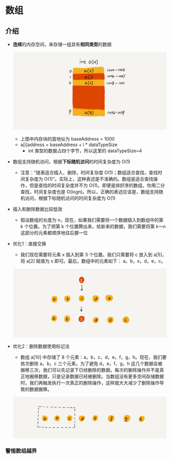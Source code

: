 # 数组

## 介绍

- **连续**的内存空间，来存储一组具有**相同类型**的数据

    ![](./picture/数组内存图.jpg)

    - 上图中内存块的首地址为 baseAddress = 1000
    - a[i]address = baseAddress + i * dataTypeSize
        - int 类型的数据占四个字节，所以这里的 dataTypeSize=4

- 数组支持随机访问，根据**下标随机访问**的时间复杂度为 O(1)
    
    - 注意：“链表适合插入、删除，时间复杂度 O(1)；数组适合查找，查找时间复杂度为 O(1)”。实际上，这种表述是不准确的。数组是适合查找操作，但是查找的时间复杂度并不为 O(1)。即便是排好序的数组，你用二分查找，时间复杂度也是 O(logn)。所以，正确的表述应该是，数组支持随机访问，根据下标随机访问的时间复杂度为 O(1)

- 插入和删除数据比较低效
    
    - 假设数组的长度为 n，现在，如果我们需要将一个数据插入到数组中的第 k 个位置。为了把第 k 个位置腾出来，给新来的数据，我们需要将第 k～n 这部分的元素都顺序地往后挪一位

- 优化1：直接交换
    
    - 我们现在需要将元素 x 插入到第 3 个位置。我们只需要将 c 放入到 a[5]，将 a[2] 赋值为 x 即可。最后，数组中的元素如下： a，b，x，d，e，c。

    ![](./picture/数组插入-交换.jpg)

- 优化2：删除数据使用标记法
    
    - 数组 a[10] 中存储了 8 个元素：a，b，c，d，e，f，g，h。现在，我们要依次删除 a，b，c 三个元素。为了避免 d，e，f，g，h 这几个数据会被搬移三次，我们可以先记录下已经删除的数据。每次的删除操作并不是真正地搬移数据，只是记录数据已经被删除。当数组没有更多空间存储数据时，我们再触发执行一次真正的删除操作，这样就大大减少了删除操作导致的数据搬移。
    
    ![](./picture/数组插入-标记删除.jpg)


### 警惕数组越界

